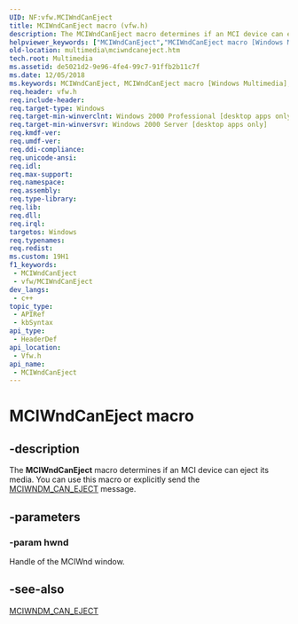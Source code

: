 ```yaml
---
UID: NF:vfw.MCIWndCanEject
title: MCIWndCanEject macro (vfw.h)
description: The MCIWndCanEject macro determines if an MCI device can eject its media. You can use this macro or explicitly send the MCIWNDM_CAN_EJECT message.
helpviewer_keywords: ["MCIWndCanEject","MCIWndCanEject macro [Windows Multimedia]","_win32_MCIWndCanEject","multimedia.mciwndcaneject","vfw/MCIWndCanEject"]
old-location: multimedia\mciwndcaneject.htm
tech.root: Multimedia
ms.assetid: de5021d2-9e96-4fe4-99c7-91ffb2b11c7f
ms.date: 12/05/2018
ms.keywords: MCIWndCanEject, MCIWndCanEject macro [Windows Multimedia], _win32_MCIWndCanEject, multimedia.mciwndcaneject, vfw/MCIWndCanEject
req.header: vfw.h
req.include-header: 
req.target-type: Windows
req.target-min-winverclnt: Windows 2000 Professional [desktop apps only]
req.target-min-winversvr: Windows 2000 Server [desktop apps only]
req.kmdf-ver: 
req.umdf-ver: 
req.ddi-compliance: 
req.unicode-ansi: 
req.idl: 
req.max-support: 
req.namespace: 
req.assembly: 
req.type-library: 
req.lib: 
req.dll: 
req.irql: 
targetos: Windows
req.typenames: 
req.redist: 
ms.custom: 19H1
f1_keywords:
 - MCIWndCanEject
 - vfw/MCIWndCanEject
dev_langs:
 - c++
topic_type:
 - APIRef
 - kbSyntax
api_type:
 - HeaderDef
api_location:
 - Vfw.h
api_name:
 - MCIWndCanEject
---
```


# MCIWndCanEject macro


## -description

The <b>MCIWndCanEject</b> macro determines if an MCI device can eject its media. You can use this macro or explicitly send the <a href="https://docs.microsoft.com/windows/desktop/Multimedia/mciwndm-can-eject">MCIWNDM_CAN_EJECT</a> message.

## -parameters

### -param hwnd

Handle of the MCIWnd window.

## -see-also

<a href="https://docs.microsoft.com/windows/desktop/Multimedia/mciwndm-can-eject">MCIWNDM_CAN_EJECT</a>

